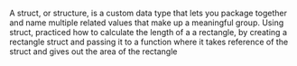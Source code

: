 A struct, or structure, is a custom data type that lets you package together and name multiple related values that make up a meaningful group.
Using struct, practiced how to calculate the length of a a rectangle, by creating a rectangle struct and passing it to a function where it takes reference of the struct 
and gives out the area of the rectangle
